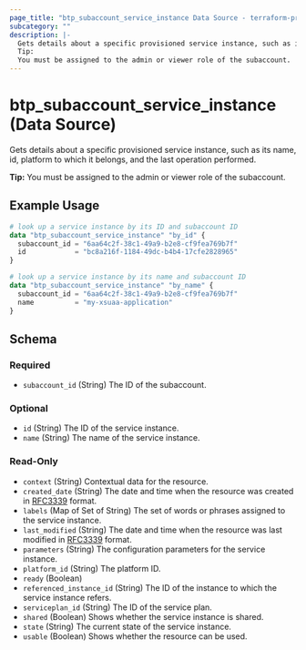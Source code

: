 ```yaml
---
page_title: "btp_subaccount_service_instance Data Source - terraform-provider-btp"
subcategory: ""
description: |-
  Gets details about a specific provisioned service instance, such as its name, id,  platform to which it belongs, and the last operation performed.
  Tip:
  You must be assigned to the admin or viewer role of the subaccount.
---
```


# btp_subaccount_service_instance (Data Source)

Gets details about a specific provisioned service instance, such as its name, id,  platform to which it belongs, and the last operation performed.

__Tip:__
You must be assigned to the admin or viewer role of the subaccount.

## Example Usage

```terraform
# look up a service instance by its ID and subaccount ID
data "btp_subaccount_service_instance" "by_id" {
  subaccount_id = "6aa64c2f-38c1-49a9-b2e8-cf9fea769b7f"
  id            = "bc8a216f-1184-49dc-b4b4-17cfe2828965"
}

# look up a service instance by its name and subaccount ID
data "btp_subaccount_service_instance" "by_name" {
  subaccount_id = "6aa64c2f-38c1-49a9-b2e8-cf9fea769b7f"
  name          = "my-xsuaa-application"
}
```

<!-- schema generated by tfplugindocs -->
## Schema

### Required

- `subaccount_id` (String) The ID of the subaccount.

### Optional

- `id` (String) The ID of the service instance.
- `name` (String) The name of the service instance.

### Read-Only

- `context` (String) Contextual data for the resource.
- `created_date` (String) The date and time when the resource was created in [RFC3339](https://www.ietf.org/rfc/rfc3339.txt) format.
- `labels` (Map of Set of String) The set of words or phrases assigned to the service instance.
- `last_modified` (String) The date and time when the resource was last modified in [RFC3339](https://www.ietf.org/rfc/rfc3339.txt) format.
- `parameters` (String) The configuration parameters for the service instance.
- `platform_id` (String) The platform ID.
- `ready` (Boolean)
- `referenced_instance_id` (String) The ID of the instance to which the service instance refers.
- `serviceplan_id` (String) The ID of the service plan.
- `shared` (Boolean) Shows whether the service instance is shared.
- `state` (String) The current state of the service instance.
- `usable` (Boolean) Shows whether the resource can be used.